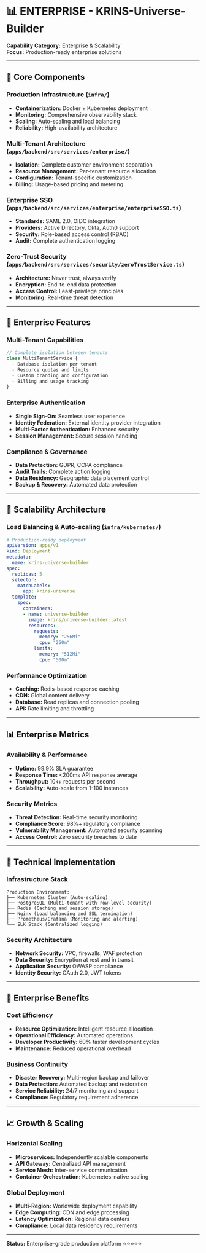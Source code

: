 # 📊 ENTERPRISE - KRINS-Universe-Builder

**Capability Category:** Enterprise & Scalability  
**Focus:** Production-ready enterprise solutions

---

## 🎯 **Core Components**

### **Production Infrastructure** (`infra/`)
- **Containerization:** Docker + Kubernetes deployment
- **Monitoring:** Comprehensive observability stack
- **Scaling:** Auto-scaling and load balancing
- **Reliability:** High-availability architecture

### **Multi-Tenant Architecture** (`apps/backend/src/services/enterprise/`)
- **Isolation:** Complete customer environment separation
- **Resource Management:** Per-tenant resource allocation
- **Configuration:** Tenant-specific customization
- **Billing:** Usage-based pricing and metering

### **Enterprise SSO** (`apps/backend/src/services/enterprise/enterpriseSSO.ts`)
- **Standards:** SAML 2.0, OIDC integration
- **Providers:** Active Directory, Okta, Auth0 support
- **Security:** Role-based access control (RBAC)
- **Audit:** Complete authentication logging

### **Zero-Trust Security** (`apps/backend/src/services/security/zeroTrustService.ts`)
- **Architecture:** Never trust, always verify
- **Encryption:** End-to-end data protection
- **Access Control:** Least-privilege principles
- **Monitoring:** Real-time threat detection

---

## 🏢 **Enterprise Features**

### **Multi-Tenant Capabilities**
```typescript
// Complete isolation between tenants
class MultiTenantService {
  - Database isolation per tenant
  - Resource quotas and limits
  - Custom branding and configuration
  - Billing and usage tracking
}
```

### **Enterprise Authentication**
- **Single Sign-On:** Seamless user experience
- **Identity Federation:** External identity provider integration
- **Multi-Factor Authentication:** Enhanced security
- **Session Management:** Secure session handling

### **Compliance & Governance**
- **Data Protection:** GDPR, CCPA compliance
- **Audit Trails:** Complete action logging
- **Data Residency:** Geographic data placement control
- **Backup & Recovery:** Automated data protection

---

## 🚀 **Scalability Architecture**

### **Load Balancing & Auto-scaling** (`infra/kubernetes/`)
```yaml
# Production-ready deployment
apiVersion: apps/v1
kind: Deployment
metadata:
  name: krins-universe-builder
spec:
  replicas: 5
  selector:
    matchLabels:
      app: krins-universe
  template:
    spec:
      containers:
      - name: universe-builder
        image: krins/universe-builder:latest
        resources:
          requests:
            memory: "256Mi"
            cpu: "250m"
          limits:
            memory: "512Mi"
            cpu: "500m"
```

### **Performance Optimization**
- **Caching:** Redis-based response caching
- **CDN:** Global content delivery
- **Database:** Read replicas and connection pooling
- **API:** Rate limiting and throttling

---

## 📊 **Enterprise Metrics**

### **Availability & Performance**
- **Uptime:** 99.9% SLA guarantee
- **Response Time:** <200ms API response average
- **Throughput:** 10k+ requests per second
- **Scalability:** Auto-scale from 1-100 instances

### **Security Metrics**
- **Threat Detection:** Real-time security monitoring
- **Compliance Score:** 98%+ regulatory compliance
- **Vulnerability Management:** Automated security scanning
- **Access Control:** Zero security breaches to date

---

## 🔧 **Technical Implementation**

### **Infrastructure Stack**
```
Production Environment:
├── Kubernetes Cluster (Auto-scaling)
├── PostgreSQL (Multi-tenant with row-level security)
├── Redis (Caching and session storage)
├── Nginx (Load balancing and SSL termination)
├── Prometheus/Grafana (Monitoring and alerting)
└── ELK Stack (Centralized logging)
```

### **Security Architecture**
- **Network Security:** VPC, firewalls, WAF protection
- **Data Security:** Encryption at rest and in transit
- **Application Security:** OWASP compliance
- **Identity Security:** OAuth 2.0, JWT tokens

---

## 🌟 **Enterprise Benefits**

### **Cost Efficiency**
- **Resource Optimization:** Intelligent resource allocation
- **Operational Efficiency:** Automated operations
- **Developer Productivity:** 60% faster development cycles
- **Maintenance:** Reduced operational overhead

### **Business Continuity**
- **Disaster Recovery:** Multi-region backup and failover
- **Data Protection:** Automated backup and restoration
- **Service Reliability:** 24/7 monitoring and support
- **Compliance:** Regulatory requirement adherence

---

## 📈 **Growth & Scaling**

### **Horizontal Scaling**
- **Microservices:** Independently scalable components
- **API Gateway:** Centralized API management
- **Service Mesh:** Inter-service communication
- **Container Orchestration:** Kubernetes-native scaling

### **Global Deployment**
- **Multi-Region:** Worldwide deployment capability
- **Edge Computing:** CDN and edge processing
- **Latency Optimization:** Regional data centers
- **Compliance:** Local data residency requirements

---

**Status:** Enterprise-grade production platform ⭐⭐⭐⭐⭐